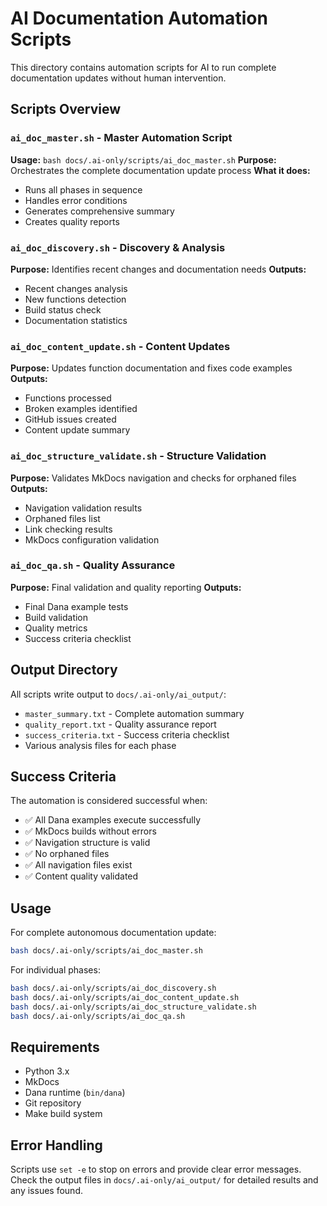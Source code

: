# AI Documentation Automation Scripts

This directory contains automation scripts for AI to run complete documentation updates without human intervention.

## Scripts Overview

### `ai_doc_master.sh` - Master Automation Script
**Usage:** `bash docs/.ai-only/scripts/ai_doc_master.sh`
**Purpose:** Orchestrates the complete documentation update process
**What it does:**
- Runs all phases in sequence
- Handles error conditions
- Generates comprehensive summary
- Creates quality reports

### `ai_doc_discovery.sh` - Discovery & Analysis
**Purpose:** Identifies recent changes and documentation needs
**Outputs:**
- Recent changes analysis
- New functions detection
- Build status check
- Documentation statistics

### `ai_doc_content_update.sh` - Content Updates
**Purpose:** Updates function documentation and fixes code examples
**Outputs:**
- Functions processed
- Broken examples identified
- GitHub issues created
- Content update summary

### `ai_doc_structure_validate.sh` - Structure Validation
**Purpose:** Validates MkDocs navigation and checks for orphaned files
**Outputs:**
- Navigation validation results
- Orphaned files list
- Link checking results
- MkDocs configuration validation

### `ai_doc_qa.sh` - Quality Assurance
**Purpose:** Final validation and quality reporting
**Outputs:**
- Final Dana example tests
- Build validation
- Quality metrics
- Success criteria checklist

## Output Directory

All scripts write output to `docs/.ai-only/ai_output/`:
- `master_summary.txt` - Complete automation summary
- `quality_report.txt` - Quality assurance report
- `success_criteria.txt` - Success criteria checklist
- Various analysis files for each phase

## Success Criteria

The automation is considered successful when:
- ✅ All Dana examples execute successfully
- ✅ MkDocs builds without errors
- ✅ Navigation structure is valid
- ✅ No orphaned files
- ✅ All navigation files exist
- ✅ Content quality validated

## Usage

For complete autonomous documentation update:
```bash
bash docs/.ai-only/scripts/ai_doc_master.sh
```

For individual phases:
```bash
bash docs/.ai-only/scripts/ai_doc_discovery.sh
bash docs/.ai-only/scripts/ai_doc_content_update.sh
bash docs/.ai-only/scripts/ai_doc_structure_validate.sh
bash docs/.ai-only/scripts/ai_doc_qa.sh
```

## Requirements

- Python 3.x
- MkDocs
- Dana runtime (`bin/dana`)
- Git repository
- Make build system

## Error Handling

Scripts use `set -e` to stop on errors and provide clear error messages. Check the output files in `docs/.ai-only/ai_output/` for detailed results and any issues found. 